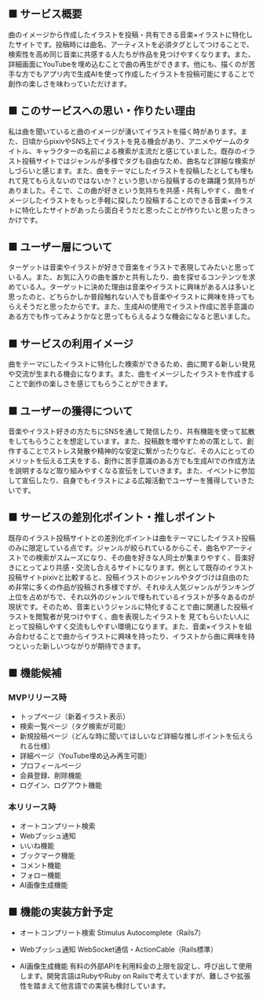 ## ■ サービス概要
曲のイメージから作成したイラストを投稿・共有できる音楽×イラストに特化したサイトです。投稿時には曲名、アーティストを必須タグとしてつけることで、検索性を高め同じ音楽に共感する人たちが作品を見つけやすくなります。また、詳細画面にYouTubeを埋め込むことで曲の再生ができます。他にも、描くのが苦手な方でもアプリ内で生成AIを使って作成したイラストを投稿可能にすることで創作の楽しさを味わっていただけます。

## ■ このサービスへの思い・作りたい理由
私は曲を聞いていると曲のイメージが湧いてイラストを描く時があります。また、日頃からpixivやSNS上でイラストを見る機会があり、アニメやゲームのタイトル、キャラクターの名前による検索が主流だと感じていました。既存のイラスト投稿サイトではジャンルが多様でタグも自由なため、曲名など詳細な検索がしづらいと感じます。また、曲をテーマにしたイラストを投稿したとしても埋もれて見てもらえないのではないか？という思いから投稿するのを躊躇う気持ちがありました。そこで、この曲が好きという気持ちを共感・共有しやすく、曲をイメージしたイラストをもっと手軽に探したり投稿することのできる音楽×イラストに特化したサイトがあったら面白そうだと思ったことが作りたいと思ったきっかけです。

## ■ ユーザー層について
ターゲットは音楽やイラストが好きで音楽をイラストで表現してみたいと思っている人。また、お気に入りの曲を誰かと共有したり、曲を探せるコンテンツを求めている人。ターゲットに決めた理由は音楽やイラストに興味がある人は多いと思ったのと、どちらかしか普段触れない人でも音楽やイラストに興味を持ってもらえそうだと思ったからです。また、生成AIの使用でイラスト作成に苦手意識のある方でも作ってみようかなと思ってもらえるような機会になると思いました。

## ■ サービスの利用イメージ
曲をテーマにしたイラストに特化した検索ができるため、曲に関する新しい発見や交流が生まれる機会になります。また、曲をイメージしたイラストを作成することで創作の楽しさを感じてもらうことができます。

## ■ ユーザーの獲得について
音楽やイラスト好きの方たちにSNSを通して発信したり、共有機能を使って拡散をしてもらうことを想定しています。また、投稿数を増やすための策として、創作することでストレス発散や精神的な安定に繋がったりなど、その人にとってのメリットを伝える工夫をする、創作に苦手意識のある方でも生成AIでの作成方法を説明するなど取り組みやすくなる宣伝をしていきます。また、イベントに参加して宣伝したり、自身でもイラストによる広報活動でユーザーを獲得していきたいです。

## ■ サービスの差別化ポイント・推しポイント
既存のイラスト投稿サイトとの差別化ポイントは曲をテーマにしたイラスト投稿のみに限定している点です。ジャンルが絞られているからこそ、曲名やアーティストでの検索がスムーズになり、その曲を好きな人同士が集まりやすく、音楽好きにとってより共感・交流し合えるサイトになります。例として既存のイラスト投稿サイトpixivと比較すると、投稿イラストのジャンルやタグづけは自由のため非常に多くの作品が投稿され多様ですが、それゆえ人気ジャンルがランキング上位を占めがちで、それ以外のジャンルで埋もれているイラストが多々あるのが現状です。そのため、音楽というジャンルに特化することで曲に関連した投稿イラストを閲覧者が見つけやすく、曲を表現したイラストを
見てもらいたい人にとって投稿しやすく交流もしやすい環境になります。また、音楽×イラストを組み合わせることで曲からイラストに興味を持ったり、イラストから曲に興味を持つといった新しいつながりが期待できます。

## ■ 機能候補
### MVPリリース時
- トップページ（新着イラスト表示）
- 検索一覧ページ（タグ検索が可能）
- 新規投稿ページ（どんな時に聞いてほしいなど詳細な推しポイントを伝えられる仕様）
- 詳細ページ（YouTube埋め込み再生可能）
- プロフィールページ
- 会員登録、削除機能
- ログイン、ログアウト機能

### 本リリース時
- オートコンプリート検索
- Webプッシュ通知
- いいね機能
- ブックマーク機能
- コメント機能
- フォロー機能
- AI画像生成機能

## ■ 機能の実装方針予定
- オートコンプリート検索
Stimulus Autocomplete（Rails7）

- Webプッシュ通知
WebSocket通信・ActionCable（Rails標準）

- AI画像生成機能
有料の外部APIを利用料金の上限を設定し、呼び出して使用します。開発言語はRubyやRuby on Railsで考えていますが、難しさや拡張性を踏まえて他言語での実装も検討しています。